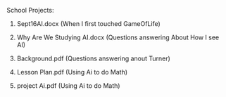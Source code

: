 School Projects:

1. Sept16AI.docx (When I first touched GameOfLife)

2. Why Are We Studying AI.docx (Questions answering About How I see AI)

3. Background.pdf (Questions answering anout Turner)

4. Lesson Plan.pdf (Using Ai to do Math)

5. project Ai.pdf (Using Ai to do Math)
